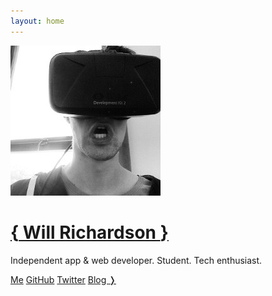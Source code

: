 ```yaml
---
layout: home
---
```


![That's me](/images/me.jpg)

<h1>
  <a href="http://twitter.com/javanut13">
    <span class="arrow">{</span> Will Richardson <span class="arrow">}</span>
  </a>
</h1>

Independent app &amp; web developer. Student. Tech enthusiast.

<a class="btn btn-primary btn-sm" href="/me">Me</a>
<a class="btn btn-primary btn-sm" href="http://github.com/javanut13">GitHub</a>
<a class="btn btn-primary btn-sm" href="http://twitter.com/javanut13">Twitter</a>
<a class="btn btn-primary btn-sm" href="/blog">Blog &#10093;</a>